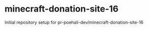 # minecraft-donation-site-16

Initial repository setup for pr-poehali-dev/minecraft-donation-site-16